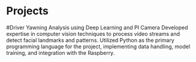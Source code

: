 # Projects
#Driver Yawning Analysis using Deep Learning and PI Camera
Developed expertise in computer vision techniques to process video streams and detect facial landmarks and patterns.
Utilized Python as the primary programming language for the project, implementing data handling, model training, and integration with the Raspberry.
